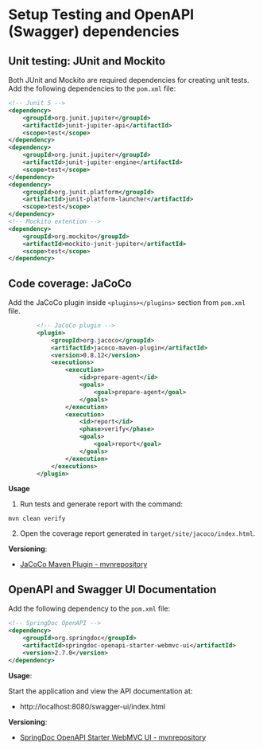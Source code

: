 # Setup Testing and OpenAPI (Swagger) dependencies

## Unit testing: JUnit and Mockito

Both JUnit and Mockito are required dependencies for creating unit tests. 
Add the following dependencies to the `pom.xml` file:

```xml  
<!-- Junit 5 -->
<dependency>
    <groupId>org.junit.jupiter</groupId>
    <artifactId>junit-jupiter-api</artifactId>
    <scope>test</scope>
</dependency>
<dependency>
    <groupId>org.junit.jupiter</groupId>
    <artifactId>junit-jupiter-engine</artifactId>
    <scope>test</scope>
</dependency>
<dependency>
    <groupId>org.junit.platform</groupId>
    <artifactId>junit-platform-launcher</artifactId>
    <scope>test</scope>
</dependency>
<!-- Mockito extention -->
<dependency>
    <groupId>org.mockito</groupId>
    <artifactId>mockito-junit-jupiter</artifactId>
    <scope>test</scope>
</dependency>
```

## Code coverage: JaCoCo

Add the JaCoCo plugin inside `<plugins></plugins>` section from `pom.xml` file.

```xml
        <!-- JaCoCo plugin -->
        <plugin>
            <groupId>org.jacoco</groupId>
            <artifactId>jacoco-maven-plugin</artifactId>
            <version>0.8.12</version>
            <executions>
                <execution>
                    <id>prepare-agent</id>
                    <goals>
                        <goal>prepare-agent</goal>
                    </goals>
                </execution>
                <execution>
                    <id>report</id>
                    <phase>verify</phase>
                    <goals>
                        <goal>report</goal>
                    </goals>
                </execution>
            </executions>
        </plugin>
```

**Usage**
1. Run tests and generate report with the command:
```
mvn clean verify
```
2. Open the coverage report generated in `target/site/jacoco/index.html`.

**Versioning**:
- [JaCoCo Maven Plugin - mvnrepository](https://mvnrepository.com/artifact/org.jacoco/jacoco-maven-plugin)

## OpenAPI and Swagger UI Documentation

Add the following dependency to the `pom.xml` file:

```xml
<!-- SpringDoc OpenAPI -->
<dependency>
    <groupId>org.springdoc</groupId>
    <artifactId>springdoc-openapi-starter-webmvc-ui</artifactId>
    <version>2.7.0</version>
</dependency> 
```

**Usage**: 

Start the application and view the API documentation at:
- http://localhost:8080/swagger-ui/index.html

**Versioning**:
- [SpringDoc OpenAPI Starter WebMVC UI - mvnrepository](https://mvnrepository.com/artifact/org.springdoc/springdoc-openapi-starter-webmvc-ui)
